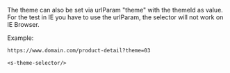 The theme can also be set via urlParam "theme" with the themeId as value.
For the test in IE you have to use the urlParam, the selector will not work on IE Browser.

Example:
```html
https://www.domain.com/product-detail?theme=03
```

```vue
<s-theme-selector/>
```
